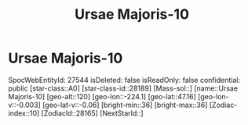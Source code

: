 ﻿---
title: "Ursae Majoris-10"
location: [47.16,-224.1,120]
type: Station
tags:
- astro/Star

---

# Ursae Majoris-10

SpocWebEntityId: 27544
isDeleted: false
isReadOnly: false
confidential: public
[star-class::A0]
[star-class-id::28189]
[Mass-sol::]
[name::Ursae Majoris-10]
[geo-alt::120]
[geo-lon::-224.1]
[geo-lat::47.16]
[geo-lon-v::-0.003]
[geo-lat-v::-0.06]
[bright-min::36]
[bright-max::36]
[Zodiac-index::10]
[ZodiacId::28165]
[NextStarId::]


